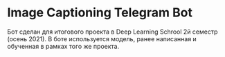 # Image Captioning Telegram Bot
Бот сделан для итогового проекта в Deep Learning Schrool 2й семестр (осень 2021). В боте используется модель, ранее написанная и обученная в рамках того же проекта.
